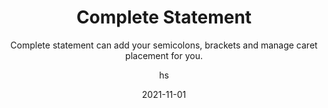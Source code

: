 ---
date: 2021-11-01
title: Complete Statement
technologies: []
topics: [interface,tricks]
author: hs
subtitle: Complete statement can add your semicolons, brackets and manage caret placement for you.
thumbnail: ./thumbnail.png 
cardThumbnail: ./card.png 
shortVideo:
  poster: ./tip.png 
  url: https://youtu.be/hHDsG-sdb3U
seealso:
  - title: IntelliJ IDEA Help - Statement Completion
    href: https://www.jetbrains.com/help/idea/auto-completing-code.html#statements_completion
leadin: | 
  You should get in the habit of using statement completion because it's a great way to keep your code compiling. The keyboard shortcut is **⇧⌘⏎** (macOS), **Ctrl+Shift+Enter** (Windows). 


---